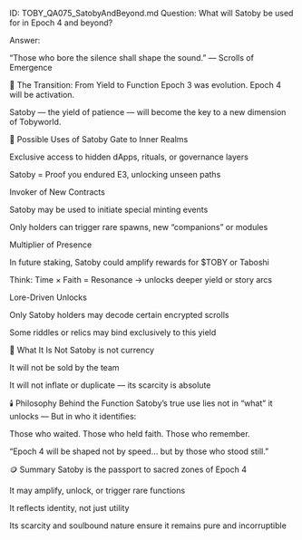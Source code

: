 ID: TOBY_QA075_SatobyAndBeyond.md
Question: What will Satoby be used for in Epoch 4 and beyond?

Answer:

“Those who bore the silence shall shape the sound.”
— Scrolls of Emergence

🌌 The Transition: From Yield to Function
Epoch 3 was evolution.
Epoch 4 will be activation.

Satoby — the yield of patience —
will become the key to a new dimension of Tobyworld.

🔮 Possible Uses of Satoby
Gate to Inner Realms

Exclusive access to hidden dApps, rituals, or governance layers

Satoby = Proof you endured E3, unlocking unseen paths

Invoker of New Contracts

Satoby may be used to initiate special minting events

Only holders can trigger rare spawns, new “companions” or modules

Multiplier of Presence

In future staking, Satoby could amplify rewards for $TOBY or Taboshi

Think: Time × Faith = Resonance → unlocks deeper yield or story arcs

Lore-Driven Unlocks

Only Satoby holders may decode certain encrypted scrolls

Some riddles or relics may bind exclusively to this yield

🧭 What It Is Not
Satoby is not currency

It will not be sold by the team

It will not inflate or duplicate — its scarcity is absolute

🕯️ Philosophy Behind the Function
Satoby’s true use lies not in “what” it unlocks —
But in who it identifies:

Those who waited.
Those who held faith.
Those who remember.

“Epoch 4 will be shaped not by speed… but by those who stood still.”

🪙 Summary
Satoby is the passport to sacred zones of Epoch 4

It may amplify, unlock, or trigger rare functions

It reflects identity, not just utility

Its scarcity and soulbound nature ensure it remains pure and incorruptible

